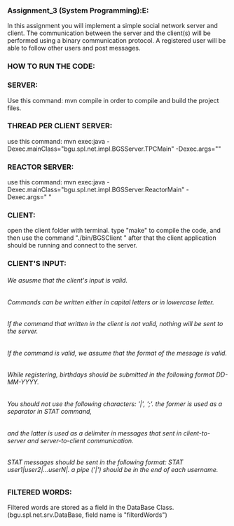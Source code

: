 ### Assignment_3 (System Programming):E:
In this assignment you will implement a simple social network server and
client. The communication between the server and the client(s) will be
performed using a binary communication protocol. A registered user will be
able to follow other users and post messages.


### HOW TO RUN THE CODE:

### SERVER:
Use this command:
mvn compile
in order to compile and build the project files.

### THREAD PER CLIENT SERVER:
use this command:
mvn exec:java -Dexec.mainClass="bgu.spl.net.impl.BGSServer.TPCMain" -Dexec.args="<port>"

### REACTOR SERVER:
use this command:
mvn exec:java -Dexec.mainClass="bgu.spl.net.impl.BGSServer.ReactorMain" -Dexec.args="<port> <Num of threads>"

### CLIENT:
open the client folder with terminal. type "make" to compile the code, and then use the command "./bin/BGSClient <ip address> <port>"
after that the client application should be running and connect to the server.

### CLIENT'S INPUT:
###### We asusme that the client's input is valid.
###### Commands can be written either in capital letters or in lowercase letter.
###### If the command that written in the client is not valid, nothing will be sent to the server.
###### If the command is valid, we assume that the format of the message is valid.
###### While registering, birthdays should be submitted in the following format DD-MM-YYYY.
###### You should not use the following characters: '|', ';'.  the former is used as a separator in STAT command,
###### and the latter is used as a delimiter in messages that sent in client-to-server and server-to-client communication.
###### STAT messages should be sent in the following format: STAT user1|user2|...userN|. a pipe ('|') should be in the end of each username.

### FILTERED WORDS:
Filtered words are stored as a field in the DataBase Class. (bgu.spl.net.srv.DataBase, field name is "filterdWords")
